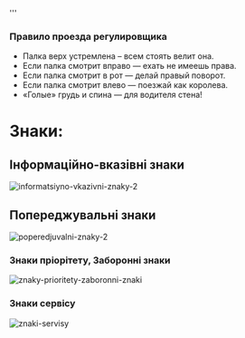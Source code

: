 '''
### Правило проезда регулировщика
 - Палка верх устремлена – всем стоять велит она.
 - Если палка смотрит вправо — ехать не имеешь права.
 - Если палка смотрит в рот — делай правый поворот.
 - Если палка смотрит влево — поезжай как королева.
 - «Голые» грудь и спина — для водителя стена!


# Знаки:

## Інформаційно-вказівні знаки
![informatsiyno-vkazivni-znaky-2](https://github.com/user-attachments/assets/e6c75b24-e0ce-48d5-927d-ba77a7697dc3)

## Попереджувальні знаки
![poperedjuvalni-znaky-2](https://github.com/user-attachments/assets/19c4dde7-a14d-4333-8bf9-cdc213984c25)

### Знаки пріорітету, Заборонні знаки 
![znaky-prioritety-zaboronni-znaki](https://github.com/user-attachments/assets/7a4d963d-4000-416f-9507-7940121d3e12)

### Знаки сервісу
![znaki-servisy](https://github.com/user-attachments/assets/a91ab4d6-85c0-4647-ba38-29ca373508e3)



```

